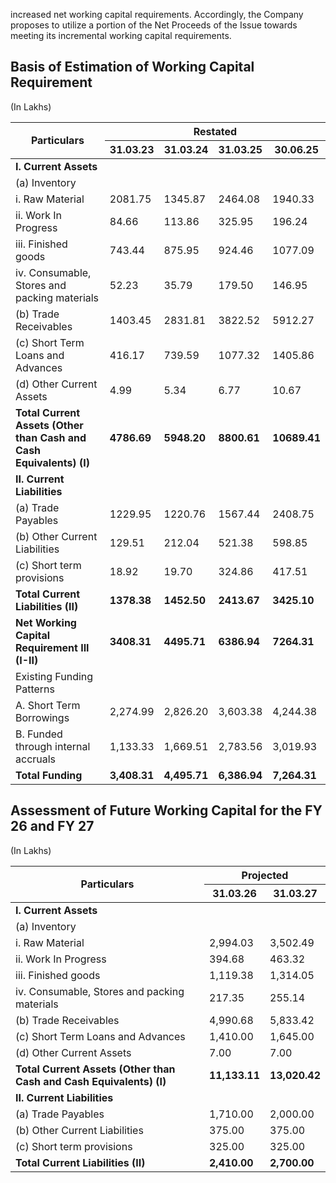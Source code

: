 increased net working capital requirements. Accordingly, the Company proposes to utilize a portion of the Net Proceeds of the Issue towards meeting its incremental working capital requirements.

## Basis of Estimation of Working Capital Requirement

(In Lakhs)

<table><thead><tr><th rowspan="2">Particulars</th><th colspan="4">Restated</th></tr><tr><th>31.03.23</th><th>31.03.24</th><th>31.03.25</th><th>30.06.25</th></tr></thead><tbody><tr><td><strong>I. Current Assets</strong></td><td></td><td></td><td></td><td></td></tr><tr><td>(a) Inventory</td><td></td><td></td><td></td><td></td></tr><tr><td>i. Raw Material</td><td>2081.75</td><td>1345.87</td><td>2464.08</td><td>1940.33</td></tr><tr><td>ii. Work In Progress</td><td>84.66</td><td>113.86</td><td>325.95</td><td>196.24</td></tr><tr><td>iii. Finished goods</td><td>743.44</td><td>875.95</td><td>924.46</td><td>1077.09</td></tr><tr><td>iv. Consumable, Stores and packing materials</td><td>52.23</td><td>35.79</td><td>179.50</td><td>146.95</td></tr><tr><td>(b) Trade Receivables</td><td>1403.45</td><td>2831.81</td><td>3822.52</td><td>5912.27</td></tr><tr><td>(c) Short Term Loans and Advances</td><td>416.17</td><td>739.59</td><td>1077.32</td><td>1405.86</td></tr><tr><td>(d) Other Current Assets</td><td>4.99</td><td>5.34</td><td>6.77</td><td>10.67</td></tr><tr><td><strong>Total Current Assets (Other than Cash and Cash Equivalents) (I)</strong></td><td><strong>4786.69</strong></td><td><strong>5948.20</strong></td><td><strong>8800.61</strong></td><td><strong>10689.41</strong></td></tr><tr><td><strong>II. Current Liabilities</strong></td><td></td><td></td><td></td><td></td></tr><tr><td>(a) Trade Payables</td><td>1229.95</td><td>1220.76</td><td>1567.44</td><td>2408.75</td></tr><tr><td>(b) Other Current Liabilities</td><td>129.51</td><td>212.04</td><td>521.38</td><td>598.85</td></tr><tr><td>(c) Short term provisions</td><td>18.92</td><td>19.70</td><td>324.86</td><td>417.51</td></tr><tr><td><strong>Total Current Liabilities (II)</strong></td><td><strong>1378.38</strong></td><td><strong>1452.50</strong></td><td><strong>2413.67</strong></td><td><strong>3425.10</strong></td></tr><tr><td><strong>Net Working Capital Requirement III (I-II)</strong></td><td><strong>3408.31</strong></td><td><strong>4495.71</strong></td><td><strong>6386.94</strong></td><td><strong>7264.31</strong></td></tr><tr><td>Existing Funding Patterns</td><td></td><td></td><td></td><td></td></tr><tr><td>A. Short Term Borrowings</td><td>2,274.99</td><td>2,826.20</td><td>3,603.38</td><td>4,244.38</td></tr><tr><td>B. Funded through internal accruals</td><td>1,133.33</td><td>1,669.51</td><td>2,783.56</td><td>3,019.93</td></tr><tr><td><strong>Total Funding</strong></td><td><strong>3,408.31</strong></td><td><strong>4,495.71</strong></td><td><strong>6,386.94</strong></td><td><strong>7,264.31</strong></td></tr></tbody></table>

## Assessment of Future Working Capital for the FY 26 and FY 27

(In Lakhs)

<table><thead><tr><th rowspan="2">Particulars</th><th colspan="2">Projected</th></tr><tr><th>31.03.26</th><th>31.03.27</th></tr></thead><tbody><tr><td><strong>I. Current Assets</strong></td><td></td><td></td></tr><tr><td>(a) Inventory</td><td></td><td></td></tr><tr><td>i. Raw Material</td><td>2,994.03</td><td>3,502.49</td></tr><tr><td>ii. Work In Progress</td><td>394.68</td><td>463.32</td></tr><tr><td>iii. Finished goods</td><td>1,119.38</td><td>1,314.05</td></tr><tr><td>iv. Consumable, Stores and packing materials</td><td>217.35</td><td>255.14</td></tr><tr><td>(b) Trade Receivables</td><td>4,990.68</td><td>5,833.42</td></tr><tr><td>(c) Short Term Loans and Advances</td><td>1,410.00</td><td>1,645.00</td></tr><tr><td>(d) Other Current Assets</td><td>7.00</td><td>7.00</td></tr><tr><td><strong>Total Current Assets (Other than Cash and Cash Equivalents) (I)</strong></td><td><strong>11,133.11</strong></td><td><strong>13,020.42</strong></td></tr><tr><td><strong>II. Current Liabilities</strong></td><td></td><td></td></tr><tr><td>(a) Trade Payables</td><td>1,710.00</td><td>2,000.00</td></tr><tr><td>(b) Other Current Liabilities</td><td>375.00</td><td>375.00</td></tr><tr><td>(c) Short term provisions</td><td>325.00</td><td>325.00</td></tr><tr><td><strong>Total Current Liabilities (II)</strong></td><td><strong>2,410.00</strong></td><td><strong>2,700.00</strong></td></tr></tbody></table>